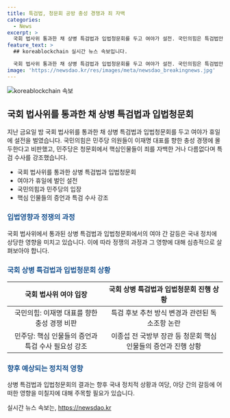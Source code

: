 ```yaml
---
title: 특검법, 청문회 공방 충성 경쟁과 죄 자백
categories:
  - News
excerpt: >
  국회 법사위 통과한 채 상병 특검법과 입법청문회를 두고 여야가 설전. 국민의힘은 특검법안 고속 처리 비판하며 민주당에 증인 고압적 태도 비판. 민주당은 증인들 죄 자백한 셈이라 주장하며 특검 필요성 강조. 특검법은 다음 달 19일 본회의 통과 가능성. 협상은 평행선, 최종담판 주목.
feature_text: >
  ## koreablockchain 실시간 뉴스 속보입니다.

  국회 법사위 통과한 채 상병 특검법과 입법청문회를 두고 여야가 설전. 국민의힘은 특검법안 고속 처리 비판하며 민주당에 증인 고압적 태도 비판. 민주당은 증인들 죄 자백한 셈이라 주장하며 특검 필요성 강조. 특검법은 다음 달 19일 본회의 통과 가능성. 협상은 평행선, 최종담판 주목.
image: 'https://newsdao.kr/res/images/meta/newsdao_breakingnews.jpg'
---
```


<p><img src="https://newsdao.kr/res/images/meta/newsdao_breakingnews.jpg" alt="koreablockchain 속보" /></p>

<h2 data-ke-size="size26">국회 법사위를 통과한 채 상병 특검법과 입법청문회</h2>

<p data-ke-size="size16">지난 금요일 밤 국회 법사위를 통과한 채 상병 특검법과 입법청문회를 두고 여야가 휴일에 설전을 벌였습니다. 국민의힘은 민주당 의원들이 이재명 대표를 향한 충성 경쟁에 몰두한다고 비판했고, 민주당은 청문회에서 핵심인물들이 죄를 자백한 거나 다름없다며 특검 수사를 강조했습니다.</p>

<ul>
<li>국회 법사위를 통과한 상병 특검법과 입법청문회</li>
<li>여야가 휴일에 벌인 설전</li>
<li>국민의힘과 민주당의 입장</li>
<li>핵심 인물들의 증언과 특검 수사 강조</li>
</ul>

<h3><b><span style="color: #1a5490;">입법영향과 정쟁의 과정</span></b></h3>

<p data-ke-size="size16">국회 법사위에서 통과된 상병 특검법과 입법청문회에서의 여야 간 갈등은 국내 정치에 상당한 영향을 미치고 있습니다. 이에 따라 정쟁의 과정과 그 영향에 대해 심층적으로 살펴보아야 합니다.</p>

<h3><b><span style="color: #1a5490;">국회 상병 특검법과 입법청문회 상황</span></b></h3>

<table>
<thead>
<tr>
<th style="text-align: center; height: 17px;"><b>국회 법사위 여야 입장</b></th>
<th style="text-align: center; height: 17px;"><b>국회 상병 특검법과 입법청문회 진행 상황</b></th>
</tr>
</thead>
<tbody>
<tr>
<td style="text-align: center; height: 17px;">국민의힘: 이재명 대표를 향한 충성 경쟁 비판</td>
<td style="text-align: center; height: 17px;">특검 후보 추천 방식 변경과 관련된 독소조항 논란</td>
</tr>
<tr>
<td style="text-align: center; height: 17px;">민주당: 핵심 인물들의 증언과 특검 수사 필요성 강조</td>
<td style="text-align: center; height: 17px;">이종섭 전 국방부 장관 등 청문회 핵심 인물들의 증언과 진행 상황</td>
</tr>
</tbody>
</table>

<h3><b><span style="color: #1a5490;">향후 예상되는 정치적 영향</span></b></h3>

<p data-ke-size="size16">상병 특검법과 입법청문회의 결과는 향후 국내 정치적 상황과 여당, 야당 간의 갈등에 어떠한 영향을 미칠지에 대해 주목할 필요가 있습니다.</p>
실시간 뉴스 속보는, <a href="https://newsdao.kr" rel="dofollow">https://newsdao.kr</a>


